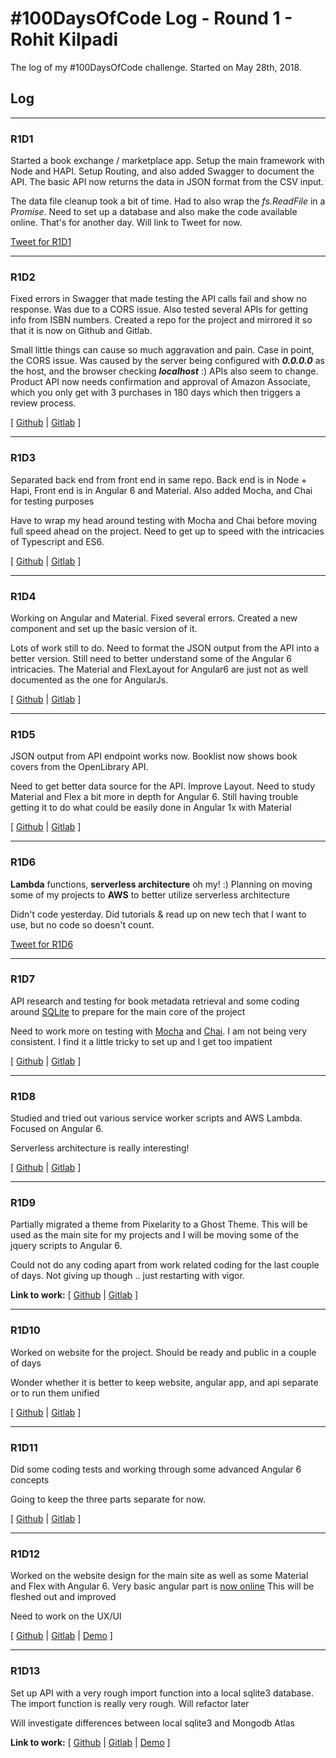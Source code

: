 # #100DaysOfCode Log - Round 1 - Rohit Kilpadi

The log of my #100DaysOfCode challenge. Started on May 28th, 2018.

## Log

---
### R1D1 
Started a book exchange / marketplace app. Setup the main framework with Node and HAPI. Setup Routing, and also added Swagger to document the API.  The basic API now returns the data in JSON format from the CSV input.

The data file cleanup took a bit of time. Had to also wrap the _fs.ReadFile_ in a _Promise_. Need to set up a database and also make the code available online. That's for another day. Will link to Tweet for now.

[Tweet for R1D1](http://bit.ly/2xm5qiG)

---
### R1D2
Fixed errors in Swagger that made testing the API calls fail and show no response. Was due to a CORS issue. Also tested several APIs for getting info from ISBN numbers. Created a repo for the project and mirrored it so that it is now on Github and Gitlab.

Small little things can cause so much aggravation and pain. Case in point, the CORS issue. Was caused by the server being configured with **_0.0.0.0_** as the host, and the browser checking **_localhost_** :) APIs also seem to change. Product API now needs confirmation and approval of Amazon Associate, which you only get with 3 purchases in 180 days which then triggers a review process.

[ [Github](http://bit.ly/2snBVYg) | [Gitlab](http://bit.ly/2H4F3NQ) ]

---
### R1D3
Separated back end from front end in same repo. Back end is in Node + Hapi, Front end is in Angular 6 and Material. Also added Mocha, and Chai for testing purposes

Have to wrap my head around testing with Mocha and Chai before moving full speed ahead on the project. Need to get up to speed with the intricacies of Typescript and ES6.

[ [Github](http://bit.ly/2snBVYg) | [Gitlab](http://bit.ly/2H4F3NQ) ]

---
### R1D4
Working on Angular and Material. Fixed several errors. Created a new component and set up the basic version of it.

Lots of work still to do. Need to format the JSON output from the API into a better version. Still need to better understand some of the Angular 6 intricacies. The Material and FlexLayout for Angular6 are just not as well documented as the one for AngularJs.

[ [Github](http://bit.ly/2snBVYg) | [Gitlab](http://bit.ly/2H4F3NQ) ]

---
### R1D5
JSON output from API endpoint works now.
Booklist now shows book covers from the OpenLibrary API.

Need to get better data source for the API. Improve Layout. Need to study Material and Flex a bit more in depth for Angular 6. Still having trouble getting it to do what could be easily done in Angular 1x with Material

[ [Github](http://bit.ly/2snBVYg) | [Gitlab](http://bit.ly/2H4F3NQ) ]

---
### R1D6
**Lambda** functions, **serverless architecture** oh my! :)
Planning on moving some of my projects to **AWS** to better utilize serverless architecture

Didn't code yesterday. Did tutorials & read up on new tech that I want to use, but no code so doesn't count. 

[Tweet for R1D6](http://bit.ly/2JqnJbl)

---
### R1D7
API research and testing for book metadata retrieval and some coding around [SQLite](http://bit.ly/2sCFnhy) to prepare for the main core of the project

Need to work more on testing with [Mocha](http://bit.ly/2HlFwLK) and [Chai](http://bit.ly/2sBuZXw). I am not being very consistent. I find it a little tricky to set up and I get too impatient

[ [Github](http://bit.ly/2snBVYg) | [Gitlab](http://bit.ly/2H4F3NQ) ]

---
### R1D8
Studied and tried out various service worker scripts and AWS Lambda. Focused on Angular 6.

Serverless architecture is really interesting!

[ [Github](http://bit.ly/2snBVYg) | [Gitlab](http://bit.ly/2H4F3NQ) ]

---
### R1D9
Partially migrated a theme from Pixelarity to a Ghost Theme. This will be used as the main site for my projects and I will be moving some of the jquery scripts to Angular 6.

Could not do any coding apart from work related coding for the last couple of days. Not giving up though .. just restarting with vigor.

**Link to work:** [ [Github](http://bit.ly/2snBVYg) | [Gitlab](http://bit.ly/2H4F3NQ) ]

---
### R1D10
Worked on website for the project. Should be ready and public in a couple of days

Wonder whether it is better to keep website, angular app, and api separate or to run them unified

[ [Github](http://bit.ly/2snBVYg) | [Gitlab](http://bit.ly/2H4F3NQ) ]

---
### R1D11
Did some coding tests and working through some advanced Angular 6 concepts

Going to keep the three parts separate for now.

[ [Github](http://bit.ly/2snBVYg) | [Gitlab](http://bit.ly/2H4F3NQ) ]

---
### R1D12

Worked on the website design for the main site as well as some Material and Flex with Angular 6. Very basic angular part is [now online](http://bit.ly/2l5fBiG) This will be fleshed out and improved

Need to work on the UX/UI

[ [Github](http://bit.ly/2snBVYg) | [Gitlab](http://bit.ly/2H4F3NQ) | [Demo](http://bit.ly/2l5fBiG) ]

---
### R1D13
Set up API with a very rough import function into a local sqlite3 database. The import function is really very rough. Will refactor later

Will investigate differences between local sqlite3 and Mongodb Atlas

**Link to work:** [ [Github](http://bit.ly/2snBVYg) | [Gitlab](http://bit.ly/2H4F3NQ) | [Demo](http://bit.ly/2l5fBiG) ]